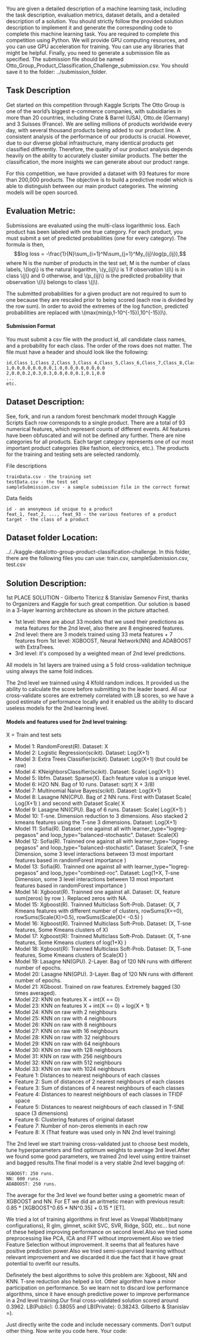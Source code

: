 You are given a detailed description of a machine learning task, including the task description, evaluation metrics, dataset details, and a detailed description of a solution.
You should strictly follow the provided solution description to implement it and generate the corresponding code to complete this machine learning task.
You are required to complete this competition using Python. We will provide GPU computing resources, and you can use GPU acceleration for training.
You can use any libraries that might be helpful.
Finally, you need to generate a submission file as specified. The submission file should be named Otto_Group_Product_Classification_Challenge_submission.csv. You should save it to the folder: ../submission_folder.

## Task Description
Get started on this competition through Kaggle Scripts
The Otto Group is one of the world’s biggest e-commerce companies, with subsidiaries in more than 20 countries, including Crate & Barrel (USA), Otto.de (Germany) and 3 Suisses (France). We are selling millions of products worldwide every day, with several thousand products being added to our product line.
A consistent analysis of the performance of our products is crucial. However, due to our diverse global infrastructure, many identical products get classified differently. Therefore, the quality of our product analysis depends heavily on the ability to accurately cluster similar products. The better the classification, the more insights we can generate about our product range.

For this competition, we have provided a dataset with 93 features for more than 200,000 products. The objective is to build a predictive model which is able to distinguish between our main product categories. The winning models will be open sourced.

##  Evaluation Metric:
Submissions are evaluated using the multi-class logarithmic loss. Each product has been labeled with one true category. For each product, you must submit a set of predicted probabilities (one for every category). The formula is then,
$$log loss = -\frac{1}{N}\sum_{i=1}^N\sum_{j=1}^My_{ij}\log(p_{ij}),$$
where N is the number of products in the test set, M is the number of class labels, \\(log\\) is the natural logarithm, \\(y_{ij}\\) is 1 if observation \\(i\\) is in class \\(j\\) and 0 otherwise, and \\(p_{ij}\\) is the predicted probability that observation \\(i\\) belongs to class \\(j\\).

The submitted probabilities for a given product are not required to sum to one because they are rescaled prior to being scored (each row is divided by the row sum). In order to avoid the extremes of the log function, predicted probabilities are replaced with \\(max(min(p,1-10^{-15}),10^{-15})\\).

#### Submission Format
You must submit a csv file with the product id, all candidate class names, and a probability for each class. The order of the rows does not matter. The file must have a header and should look like the following:

    id,Class_1,Class_2,Class_3,Class_4,Class_5,Class_6,Class_7,Class_8,Class_9
    1,0.0,0.0,0.0,0.0,1.0,0.0,0.0,0.0,0.0
    2,0.0,0.2,0.3,0.3,0.0,0.0,0.1,0.1,0.0
    ...
    etc.

##  Dataset Description:
See, fork, and run a random forest benchmark model through Kaggle Scripts
Each row corresponds to a single product. There are a total of 93 numerical features, which represent counts of different events. All features have been obfuscated and will not be defined any further.
There are nine categories for all products. Each target category represents one of our most important product categories (like fashion, electronics, etc.). The products for the training and testing sets are selected randomly.

File descriptions

    trainData.csv - the training set
    testData.csv - the test set
    sampleSubmission.csv - a sample submission file in the correct format

Data fields

    id - an anonymous id unique to a product
    feat_1, feat_2, ..., feat_93 - the various features of a product
    target - the class of a product

## Dataset folder Location: 
../../kaggle-data/otto-group-product-classification-challenge. In this folder, there are the following files you can use: train.csv, sampleSubmission.csv, test.csv

## Solution Description:
1st PLACE SOLUTION - Gilberto Titericz & Stanislav Semenov
First, thanks to Organizers and Kaggle for such great competition.
Our solution is based in a 3-layer learning architecture as shown in the picture attached.
- 1st level: there are about 33 models that we used their predictions as meta features for the 2nd level, also there are 8 engineered features.
- 2nd level: there are 3 models trained using 33 meta features + 7 features from 
1st level: XGBOOST, Neural Network(NN) and ADABOOST with ExtraTrees.
- 3rd level: it's composed by a weighted mean of 2nd level predictions.
  
All models in 1st layers are trained using a 5 fold cross-validation technique using always the same fold indices.

The 2nd level we trainned using 4 Kfold random indices. It provided us the ability to calculate the score before submitting to the leader board. All our cross-validate scores are extremely correlated with LB scores, so we have a good estimate of performance locally and it enabled us the ability to discard useless models for the 2nd learning level.

#### Models and features used for 2nd level training:
X = Train and test sets
- Model 1: RandomForest(R). Dataset: X
- Model 2: Logistic Regression(scikit). Dataset: Log(X+1)
- Model 3: Extra Trees Classifier(scikit). Dataset: Log(X+1) (but could be raw)
- Model 4: KNeighborsClassifier(scikit). Dataset: Scale( Log(X+1) )
- Model 5: libfm. Dataset: Sparse(X). Each feature value is a unique level.
- Model 6: H2O NN. Bag of 10 runs. Dataset: sqrt( X + 3/8) 
- Model 7: Multinomial Naive Bayes(scikit). Dataset: Log(X+1)
- Model 8: Lasagne NN(CPU). Bag of 2 NN runs. First with Dataset Scale( Log(X+1) ) and second with Dataset Scale( X 
- Model 9: Lasagne NN(CPU). Bag of 6 runs. Dataset: Scale( Log(X+1) )
- Model 10: T-sne. Dimension reduction to 3 dimensions. Also stacked 2 kmeans features using the T-sne 3 dimensions. Dataset: Log(X+1)
- Model 11: Sofia(R). Dataset: one against all with learner_type="logreg-pegasos" and loop_type="balanced-stochastic". Dataset: Scale(X)
- Model 12: Sofia(R). Trainned one against all with learner_type="logreg-pegasos" and loop_type="balanced-stochastic". Dataset: Scale(X, T-sne Dimension, some 3 level interactions between 13 most important features based in randomForest importance )
- Model 13: Sofia(R). Trainned one against all with learner_type="logreg-pegasos" and loop_type="combined-roc". Dataset: Log(1+X, T-sne Dimension, some 3 level interactions between 13 most important features based in randomForest importance )
- Model 14: Xgboost(R). Trainned one against all. Dataset: (X, feature sum(zeros) by row ). Replaced zeros with NA. 
- Model 15: Xgboost(R). Trainned Multiclass Soft-Prob. Dataset: (X, 7 Kmeans features with different number of clusters, rowSums(X==0), rowSums(Scale(X)>0.5), rowSums(Scale(X)< -0.5) )
- Model 16: Xgboost(R). Trainned Multiclass Soft-Prob. Dataset: (X, T-sne features, Some Kmeans clusters of X)
- Model 17: Xgboost(R): Trainned Multiclass Soft-Prob. Dataset: (X, T-sne features, Some Kmeans clusters of log(1+X) )
- Model 18: Xgboost(R): Trainned Multiclass Soft-Prob. Dataset: (X, T-sne features, Some Kmeans clusters of Scale(X) )
- Model 19: Lasagne NN(GPU). 2-Layer. Bag of 120 NN runs with different number of epochs.
- Model 20: Lasagne NN(GPU). 3-Layer. Bag of 120 NN runs with different number of epochs.
- Model 21: XGboost. Trained on raw features. Extremely bagged (30 times averaged).
- Model 22: KNN on features X + int(X == 0)
- Model 23: KNN on features X + int(X == 0) + log(X + 1)
- Model 24: KNN on raw with 2 neighbours
- Model 25: KNN on raw with 4 neighbours
- Model 26: KNN on raw with 8 neighbours
- Model 27: KNN on raw with 16 neighbours
- Model 28: KNN on raw with 32 neighbours
- Model 29: KNN on raw with 64 neighbours
- Model 30: KNN on raw with 128 neighbours
- Model 31: KNN on raw with 256 neighbours
- Model 32: KNN on raw with 512 neighbours
- Model 33: KNN on raw with 1024 neighbours
- Feature 1: Distances to nearest neighbours of each classes
- Feature 2: Sum of distances of 2 nearest neighbours of each classes
- Feature 3: Sum of distances of 4 nearest neighbours of each classes
- Feature 4: Distances to nearest neighbours of each classes in TFIDF space
- Feature 5: Distances to nearest neighbours of each classed in T-SNE space (3 dimensions)
- Feature 6: Clustering features of original dataset
- Feature 7: Number of non-zeros elements in each row
- Feature 8: X (That feature was used only in NN 2nd level training)

The 2nd level we start training cross-validated just to choose best models, tune hyperparameters and find optimum weights to average 3rd level.After we found some good parameters, we trained 2nd level using entire trainset and bagged results.The final model is a very stable 2nd level bagging of:

    XGBOOST: 250 runs.
    NN: 600 runs.
    ADABOOST: 250 runs.
The average for the 3rd level we found better using a geometric mean of XGBOOST and NN. For ET we did an aritmetic mean with previous result: 0.85 * [XGBOOST^0.65 * NN^0.35] + 0.15 * [ET].

We tried a lot of training algorithms in first level as Vowpal Wabbit(many configurations), R glm, glmnet, scikit SVC, SVR, Ridge, SGD, etc... but none of these helped improving performance on second level.Also we tried some preprocessing like PCA, ICA and FFT without improvement.Also we tried Feature Selection without improvement. It seems that all features have positive prediction power.Also we tried semi-supervised learning without relevant improvement and we discarded it due the fact that it have great potential to overfit our results.

Definetely the best algorithms to solve this problem are: Xgboost, NN and KNN. T-sne reduction also helped a lot. Other algorithm have a minor participation on performance. So we learn not to discard low performance algorithms, since it have enough predictive power to improve performance in a 2nd level training.Our final cross-validated solution scored around 0.3962. LB(Public): 0.38055 and LB(Private): 0.38243.
Gilberto & Stanislav =).


Just directly write the code and include necessary comments. Don't output other thing. Now write you code here. 
Your code: